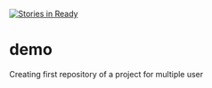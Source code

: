 [![Stories in Ready](https://badge.waffle.io/gopendra-dwivedi/demo.png?label=ready&title=Ready)](https://waffle.io/gopendra-dwivedi/demo)
# demo
Creating first repository of a project for multiple user 

